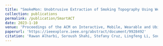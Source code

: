 ```yaml
---
title: "SmokeMon: Unobtrusive Extraction of Smoking Topography Using Wearable Energy-Efficient Thermal"
collection: publications
permalink: /publication/SmartACT
date: 2023-1-10
venue: 'Proceedings of the ACM on Interactive, Mobile, Wearable and Ubiquitous Technologies, December 2022'
paperurl: 'https://ieeexplore.ieee.org/abstract/document/9928492'
citation: 'Rawan Alharbi, Soroush Shahi, Stefany Cruz, Lingfeng Li, Sougata Sen,Christopher Romano, <b>Mahdi Pedram</b>, Josiah Hester, Aggelos K Katsaggelos, Nabil Alshurafa (2022). &quot; <i>IMWUT 2023</i>.'
---
```

